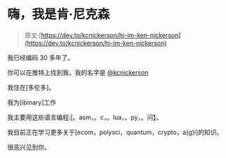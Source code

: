 # 嗨，我是肯·尼克森

> 原文:[https://dev.to/kcnickerson/hi-im-ken-nickerson](https://dev.to/kcnickerson/hi-im-ken-nickerson)

我已经编码 30 多年了。

你可以在推特上找到我，我的名字是 [@kcnickerson](https://twitter.com/kcnickerson)

我住在[多伦多]。

我为[ibinary]工作

我主要用这些语言编程:[。asm，。c，。lua，。py，。问】。

我目前正在学习更多关于[ecom，polysci，quantum，crypto，a(g)i]的知识。

很高兴见到你。